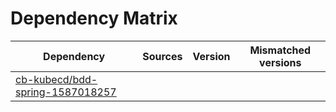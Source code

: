 # Dependency Matrix

Dependency | Sources | Version | Mismatched versions
---------- | ------- | ------- | -------------------
[cb-kubecd/bdd-spring-1587018257](https://github.com/cb-kubecd/bdd-spring-1587018257.git) |  | []() | 
